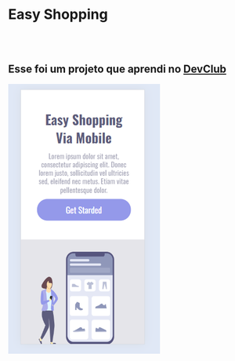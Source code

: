 <h1>Easy Shopping</h1>
<br>
<br>
<h2>Esse foi um projeto que aprendi no <a href="https://rodolfomori.com.br/devclub"> DevClub </h2>
<img src="https://github.com/limagracieli/projeto-easyshop-devclub/blob/master/mobile.png">
